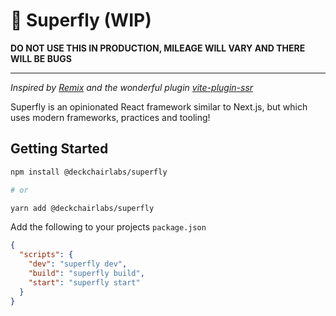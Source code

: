 # 🕺 Superfly (WIP)

**DO NOT USE THIS IN PRODUCTION, MILEAGE WILL VARY AND THERE WILL BE BUGS**

<hr />

_Inspired by [Remix](https://remix.run/) and the wonderful plugin [vite-plugin-ssr](https://github.com/brillout/vite-plugin-ssr)_

Superfly is an opinionated React framework similar to Next.js, but which uses modern frameworks, practices and tooling!

## Getting Started

```sh
npm install @deckchairlabs/superfly

# or

yarn add @deckchairlabs/superfly
```

Add the following to your projects `package.json`

```json
{
  "scripts": {
    "dev": "superfly dev",
    "build": "superfly build",
    "start": "superfly start"
  }
}
```
